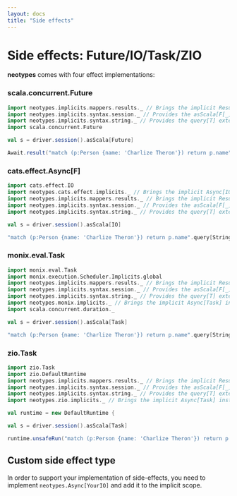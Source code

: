 ```yaml
---
layout: docs
title: "Side effects"
---
```


# Side effects: Future/IO/Task/ZIO

**neotypes** comes with four effect implementations:

### scala.concurrent.Future

```scala
import neotypes.implicits.mappers.results._ // Brings the implicit ResultMapper[String] instance into the scope.
import neotypes.implicits.syntax.session._ // Provides the asScala[F[_]] extension method.
import neotypes.implicits.syntax.string._ // Provides the query[T] extension method.
import scala.concurrent.Future

val s = driver.session().asScala[Future]

Await.result("match (p:Person {name: 'Charlize Theron'}) return p.name".query[String].single(s), 1 second)
```

### cats.effect.Async[F]

```scala
import cats.effect.IO
import neotypes.cats.effect.implicits._ // Brings the implicit Async[IO] instance into the scope.
import neotypes.implicits.mappers.results._ // Brings the implicit ResultMapper[String] instance into the scope.
import neotypes.implicits.syntax.session._ // Provides the asScala[F[_]] extension method.
import neotypes.implicits.syntax.string._ // Provides the query[T] extension method.

val s = driver.session().asScala[IO]

"match (p:Person {name: 'Charlize Theron'}) return p.name".query[String].single(s).unsafeRunSync()
```

### monix.eval.Task

```scala
import monix.eval.Task
import monix.execution.Scheduler.Implicits.global
import neotypes.implicits.mappers.results._ // Brings the implicit ResultMapper[String] instance into the scope.
import neotypes.implicits.syntax.session._ // Provides the asScala[F[_]] extension method.
import neotypes.implicits.syntax.string._ // Provides the query[T] extension method.
import neotypes.monix.implicits._ // Brings the implicit Async[Task] instance into the scope.
import scala.concurrent.duration._

val s = driver.session().asScala[Task]

"match (p:Person {name: 'Charlize Theron'}) return p.name".query[String].single(s).runSyncUnsafe(5 seconds)
```

### zio.Task

```scala
import zio.Task
import zio.DefaultRuntime
import neotypes.implicits.mappers.results._ // Brings the implicit ResultMapper[String] instance into the scope.
import neotypes.implicits.syntax.session._ // Provides the asScala[F[_]] extension method.
import neotypes.implicits.syntax.string._ // Provides the query[T] extension method.
import neotypes.zio.implicits._ // Brings the implicit Async[Task] instance into the scope.

val runtime = new DefaultRuntime {

val s = driver.session().asScala[Task]

runtime.unsafeRun("match (p:Person {name: 'Charlize Theron'}) return p.name".query[String].single(s))
```

## Custom side effect type
In order to support your implementation of side-effects,
you need to implement `neotypes.Async[YourIO]` and add it to the implicit scope.
